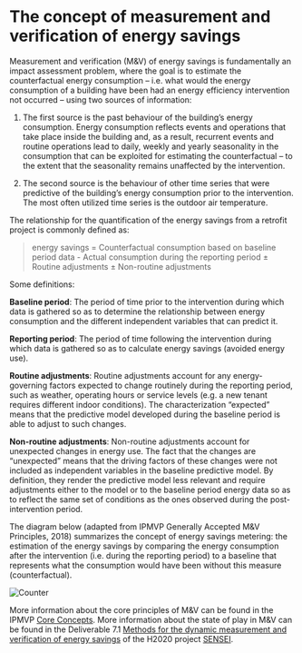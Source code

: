# The concept of measurement and verification of energy savings

Measurement and verification (M&V) of energy savings is fundamentally an impact assessment problem, where the goal is to estimate the counterfactual energy consumption – i.e. what would the energy consumption of a building have been had an energy efficiency intervention not occurred – using two sources of information: 

1. The first source is the past behaviour of the building’s energy consumption. Energy consumption reflects events and operations that take place inside the building and, as a result, recurrent events and routine operations lead to daily, weekly and yearly seasonality in the consumption that can be exploited for estimating the counterfactual – to the extent that the seasonality remains unaffected by the intervention. 


2. The second source is the behaviour of other time series that were predictive of the building’s energy consumption prior to the intervention. The most often utilized time series is the outdoor air temperature.

The relationship for the quantification of the energy savings from a retrofit project is commonly defined as:

> energy savings = Counterfactual consumption based on baseline period data - Actual consumption during the reporting period $\pm$ Routine adjustments $\pm$ Non-routine adjustments

Some definitions:

**Baseline period**: The period of time prior to the intervention during which data is gathered so as to determine the relationship between energy consumption and the different independent variables that can predict it. 


**Reporting period**: The period of time following the intervention during which data is gathered so as to calculate energy savings (avoided energy use).


**Routine adjustments**: Routine adjustments account for any energy-governing  factors  expected  to  change  routinely  during  the  reporting  period, such as weather, operating hours or service levels (e.g. a new tenant requires different indoor conditions). The characterization “expected” means that the predictive model developed during the baseline period is able to adjust to such changes.


**Non-routine adjustments**: Non-routine adjustments account for unexpected changes in energy use. The fact that the changes are “unexpected” means that the driving factors of these changes were not included as independent variables in the baseline predictive model. By definition, they render the predictive model less relevant and require adjustments either to the model or to the baseline period energy data so as to reflect the same set of conditions as the ones observed during the post-intervention period.  


The diagram below (adapted from IPMVP Generally Accepted M&V Principles, 2018) summarizes the concept of energy savings metering: the estimation of the energy savings by comparing the energy consumption after the intervention (i.e. during the reporting period) to a baseline that represents what the consumption would have been without this measure (counterfactual).

![Counter](../../images/counter.png)

More information about the core principles of M&V can be found in the IPMVP [Core Concepts](https://evo-world.org/en/products-services-mainmenu-en/protocols/ipmvp). More information about the state of play in M&V can be found in the Deliverable 7.1 [Methods for the dynamic measurement and verification of energy savings](https://zenodo.org/record/4695123) of the H2020 project [SENSEI](https://senseih2020.eu).

